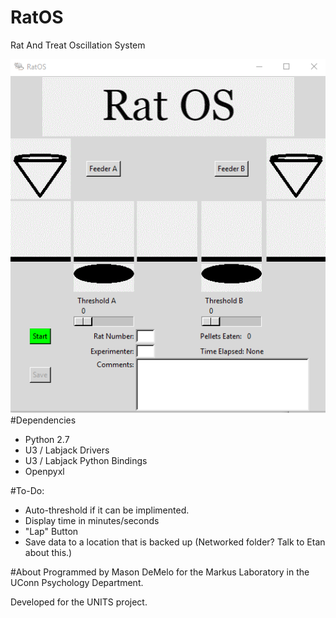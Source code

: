 # RatOS
Rat And Treat Oscillation System

![screenshot](https://raw.githubusercontent.com/Mason-DeMelo/RatOS/master/res/screenshot.PNG)
#Dependencies
- Python 2.7
- U3 / Labjack Drivers
- U3 / Labjack Python Bindings
- Openpyxl

#To-Do:
- Auto-threshold if it can be implimented.
- Display time in minutes/seconds
- "Lap" Button
- Save data to a location that is backed up (Networked folder? Talk to Etan about this.)

#About
Programmed by Mason DeMelo for the Markus Laboratory in the UConn Psychology Department.

Developed for the UNITS project.
